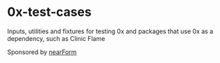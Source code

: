 # 0x-test-cases
Inputs, utilities and fixtures for testing 0x and packages that use 0x as a dependency, such as Clinic Flame

Sponsored by [nearForm](http://nearform.com)
